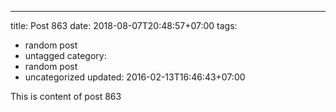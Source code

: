 ---
title: Post 863
date: 2018-08-07T20:48:57+07:00
tags:
  - random post
  - untagged
category:
  - random post
  - uncategorized
updated: 2016-02-13T16:46:43+07:00

This is content of post 863